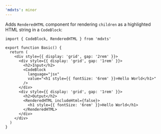 ```yaml
---
'mdxts': minor
---
```


Adds `RenderedHTML` component for rendering `children` as a highlighted HTML string in a `CodeBlock`:

```tsx
import { CodeBlock, RenderedHTML } from 'mdxts'

export function Basic() {
  return (
    <div style={{ display: 'grid', gap: '2rem' }}>
      <div style={{ display: 'grid', gap: '1rem' }}>
        <h2>Input</h2>
        <CodeBlock
          language="jsx"
          value="<h1 style={{ fontSize: '6rem' }}>Hello World</h1>"
        />
      </div>
      <div style={{ display: 'grid', gap: '1rem' }}>
        <h2>Output</h2>
        <RenderedHTML includeHtml={false}>
          <h1 style={{ fontSize: '6rem' }}>Hello World</h1>
        </RenderedHTML>
      </div>
    </div>
  )
}
```
